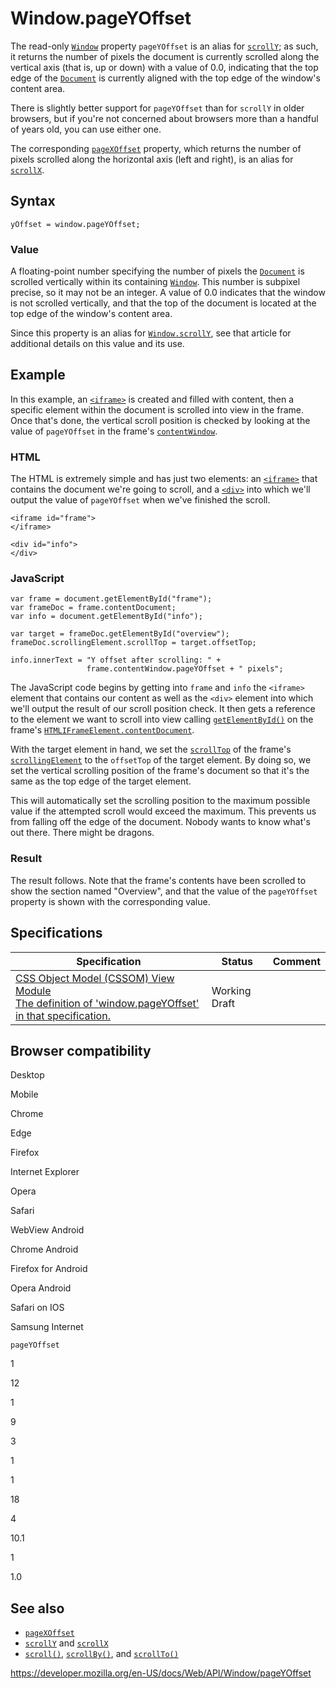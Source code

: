 Window.pageYOffset
==================

The read-only [`Window`](../window) property `pageYOffset` is an alias for [`scrollY`](scrolly); as such, it returns the number of pixels the document is currently scrolled along the vertical axis (that is, up or down) with a value of 0.0, indicating that the top edge of the [`Document`](../document) is currently aligned with the top edge of the window's content area.

There is slightly better support for `pageYOffset` than for `scrollY` in older browsers, but if you're not concerned about browsers more than a handful of years old, you can use either one.

The corresponding [`pageXOffset`](pagexoffset) property, which returns the number of pixels scrolled along the horizontal axis (left and right), is an alias for [`scrollX`](scrollx).

Syntax
------

    yOffset = window.pageYOffset;

### Value

A floating-point number specifying the number of pixels the [`Document`](../document) is scrolled vertically within its containing [`Window`](../window). This number is subpixel precise, so it may not be an integer. A value of 0.0 indicates that the window is not scrolled vertically, and that the top of the document is located at the top edge of the window's content area.

Since this property is an alias for [`Window.scrollY`](scrolly), see that article for additional details on this value and its use.

Example
-------

In this example, an [`<iframe>`](https://developer.mozilla.org/en-US/docs/Web/HTML/Element/iframe) is created and filled with content, then a specific element within the document is scrolled into view in the frame. Once that's done, the vertical scroll position is checked by looking at the value of `pageYOffset` in the frame's [`contentWindow`](../htmliframeelement/contentwindow).

### HTML

The HTML is extremely simple and has just two elements: an [`<iframe>`](https://developer.mozilla.org/en-US/docs/Web/HTML/Element/iframe) that contains the document we're going to scroll, and a [`<div>`](https://developer.mozilla.org/en-US/docs/Web/HTML/Element/div) into which we'll output the value of `pageYOffset` when we've finished the scroll.

    <iframe id="frame">
    </iframe>

    <div id="info">
    </div>

### JavaScript

    var frame = document.getElementById("frame");
    var frameDoc = frame.contentDocument;
    var info = document.getElementById("info");

    var target = frameDoc.getElementById("overview");
    frameDoc.scrollingElement.scrollTop = target.offsetTop;

    info.innerText = "Y offset after scrolling: " +
                     frame.contentWindow.pageYOffset + " pixels";

The JavaScript code begins by getting into `frame` and `info` the `<iframe>` element that contains our content as well as the `<div>` element into which we'll output the result of our scroll position check. It then gets a reference to the element we want to scroll into view calling [`getElementById()`](../document/getelementbyid) on the frame's [`HTMLIFrameElement.contentDocument`](../htmliframeelement/contentdocument).

With the target element in hand, we set the [`scrollTop`](../element/scrolltop) of the frame's [`scrollingElement`](../document/scrollingelement) to the <span class="page-not-created">`offsetTop`</span> of the target element. By doing so, we set the vertical scrolling position of the frame's document so that it's the same as the top edge of the target element.

This will automatically set the scrolling position to the maximum possible value if the attempted scroll would exceed the maximum. This prevents us from falling off the edge of the document. Nobody wants to know what's out there. There might be dragons.

### Result

The result follows. Note that the frame's contents have been scrolled to show the section named "Overview", and that the value of the `pageYOffset` property is shown with the corresponding value.

Specifications
--------------

<table><thead><tr class="header"><th>Specification</th><th>Status</th><th>Comment</th></tr></thead><tbody><tr class="odd"><td><a href="https://drafts.csswg.org/cssom-view/#dom-window-pageyoffset">CSS Object Model (CSSOM) View Module<br />
<span class="small">The definition of 'window.pageYOffset' in that specification.</span></a></td><td><span class="spec-wd">Working Draft</span></td><td></td></tr></tbody></table>

Browser compatibility
---------------------

Desktop

Mobile

Chrome

Edge

Firefox

Internet Explorer

Opera

Safari

WebView Android

Chrome Android

Firefox for Android

Opera Android

Safari on IOS

Samsung Internet

`pageYOffset`

1

12

1

9

3

1

1

18

4

10.1

1

1.0

See also
--------

-   [`pageXOffset`](pagexoffset)
-   [`scrollY`](scrolly) and [`scrollX`](scrollx)
-   [`scroll()`](scroll), [`scrollBy()`](scrollby), and [`scrollTo()`](scrollto)

<a href="https://developer.mozilla.org/en-US/docs/Web/API/Window/pageYOffset" class="_attribution-link">https://developer.mozilla.org/en-US/docs/Web/API/Window/pageYOffset</a>
